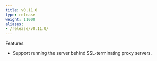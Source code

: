 ```yaml
---
title: v0.11.0
type: release
weight: 11000
aliases:
- /release/v0.11.0/
---
```


Features

 * Support running the server behind SSL-terminating proxy servers.
